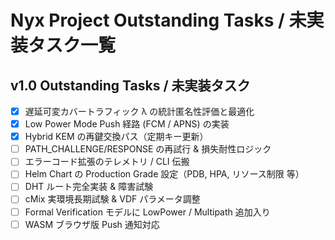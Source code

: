# Nyx Project Outstanding Tasks / 未実装タスク一覧

## v1.0 Outstanding Tasks / 未実装タスク
- [x] 遅延可変カバートラフィック λ の統計匿名性評価と最適化
- [x] Low Power Mode Push 経路 (FCM / APNS) の実装
- [x] Hybrid KEM の再鍵交換パス（定期キー更新）
- [ ] PATH_CHALLENGE/RESPONSE の再試行 & 損失耐性ロジック
- [ ] エラーコード拡張のテレメトリ / CLI 伝搬
- [ ] Helm Chart の Production Grade 設定（PDB, HPA, リソース制限 等）
- [ ] DHT ルート完全実装 & 障害試験
- [ ] cMix 実環境長期試験 & VDF パラメータ調整
- [ ] Formal Verification モデルに LowPower / Multipath 追加入り
- [ ] WASM ブラウザ版 Push 通知対応 